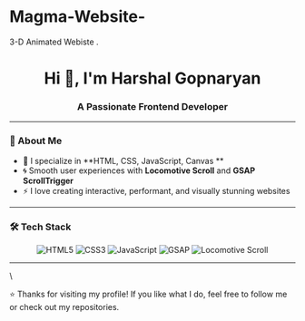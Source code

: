 # Magma-Website-
3-D Animated Webiste .
<h1 align="center">Hi 👋, I'm Harshal Gopnaryan </h1>
<h3 align="center">A Passionate Frontend Developer</h3>



---

### 🚀 About Me

- 🎨 I specialize in **HTML, CSS, JavaScript, Canvas **
- 🌀 Smooth user experiences with **Locomotive Scroll** and **GSAP ScrollTrigger**
- ⚡ I love creating interactive, performant, and visually stunning websites

---

### 🛠️ Tech Stack

<div align="center">

![HTML5](https://img.shields.io/badge/-HTML5-E34F26?logo=html5&logoColor=fff&style=flat-square)
![CSS3](https://img.shields.io/badge/-CSS3-1572B6?logo=css3&logoColor=fff&style=flat-square)
![JavaScript](https://img.shields.io/badge/-JavaScript-F7DF1E?logo=javascript&logoColor=000&style=flat-square)
![GSAP](https://img.shields.io/badge/-GSAP-88CE02?logo=greensock&logoColor=fff&style=flat-square)
![Locomotive Scroll](https://img.shields.io/badge/-Locomotive_Scroll-000000?style=flat-square&logo=airplayaudio&logoColor=white)

</div>

---



\

⭐️ Thanks for visiting my profile! If you like what I do, feel free to follow me or check out my repositories.

